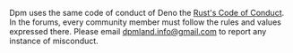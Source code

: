 Dpm uses the same code of conduct of Deno the
[Rust's Code of Conduct](https://www.rust-lang.org/policies/code-of-conduct). In
the forums, every community member must follow the rules and values expressed
there. Please email dpmland.info@gmail.com to report any instance of misconduct.
